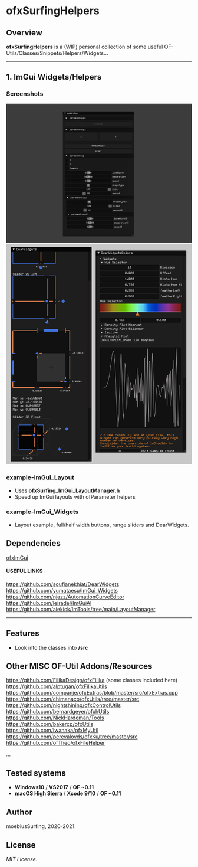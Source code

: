 ofxSurfingHelpers
=============================

## Overview
**ofxSurfingHelpers** is a (WIP) personal collection of some useful OF-Utils/Classes/Snippets/Helpers/Widgets...

---------------

## 1. ImGui Widgets/Helpers

### Screenshots

![image](/readme_images/example-ImGui_Widgets.jpg?raw=true "image")  
![image](/readme_images/example-ImGui_Widgets2.PNG?raw=true "image")  

### example-ImGui_Layout
* Uses **ofxSurfing_ImGui_LayoutManager.h**  
* Speed up ImGui layouts with ofParameter helpers  

### example-ImGui_Widgets
* Layout example, full/half width buttons, range sliders and DearWidgets. 

## Dependencies
[ofxImGui](https://github.com/Daandelange/ofxImGui/tree/ofParameters-Helpers-Test)

#### USEFUL LINKS
https://github.com/soufianekhiat/DearWidgets  
https://github.com/yumataesu/ImGui_Widgets  
https://github.com/njazz/AutomationCurveEditor  
https://github.com/leiradel/ImGuiAl  
https://github.com/aiekick/ImTools/tree/main/LayoutManager  

---------------

## Features
- Look into the classes into **/src**

## Other MISC OF-Util Addons/Resources
https://github.com/FilikaDesign/ofxFilika (some classes included here)  
https://github.com/alptugan/ofxFilikaUtils  
https://github.com/companje/ofxExtras/blob/master/src/ofxExtras.cpp  
https://github.com/chimanaco/ofxUtils/tree/master/src  
https://github.com/nightshining/ofxControlUtils  
https://github.com/bernardgeyer/ofxhUtils  
https://github.com/NickHardeman/Tools  
https://github.com/bakercp/ofxUtils  
https://github.com/Iwanaka/ofxMyUtil  
https://github.com/perevalovds/ofxKu/tree/master/src  
https://github.com/ofTheo/ofxFileHelper  

...

## Tested systems
- **Windows10** / **VS2017** / **OF ~0.11**
- **macOS High Sierra** / **Xcode 9/10** / **OF ~0.11**

## Author
moebiusSurfing, 2020-2021. 

## License
*MIT License.*
